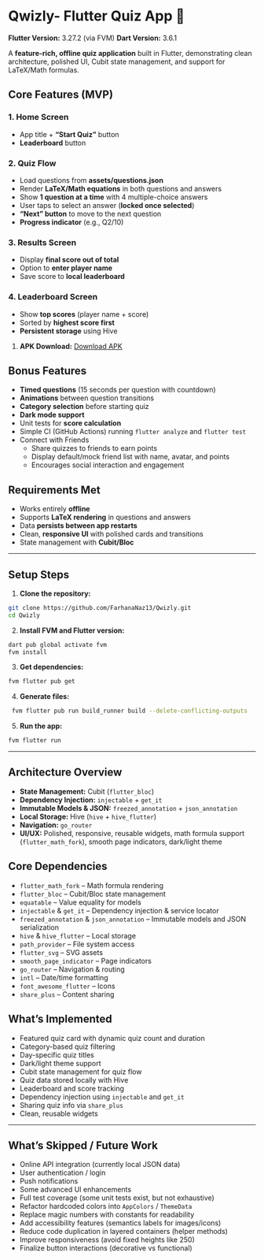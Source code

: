 # Qwizly- Flutter Quiz App 🎯

**Flutter Version:** 3.27.2 (via FVM)
**Dart Version:** 3.6.1

A **feature-rich, offline quiz application** built in Flutter, demonstrating clean architecture, polished UI, Cubit state management, and support for LaTeX/Math formulas.


## Core Features (MVP)

### 1. Home Screen

* App title + **“Start Quiz”** button
* **Leaderboard** button

### 2. Quiz Flow

* Load questions from **assets/questions.json**
* Render **LaTeX/Math equations** in both questions and answers
* Show **1 question at a time** with 4 multiple-choice answers
* User taps to select an answer (**locked once selected**)
* **“Next” button** to move to the next question
* **Progress indicator** (e.g., Q2/10)

### 3. Results Screen

* Display **final score out of total**
* Option to **enter player name**
* Save score to **local leaderboard**

### 4. Leaderboard Screen

* Show **top scores** (player name + score)
* Sorted by **highest score first**
* **Persistent storage** using Hive

1. **APK Download:**
   [Download APK](https://drive.google.com/file/d/1zAlw5jp__-kqrJpS8kBv22HfvumN3ZPe/view?usp=sharing)

## Bonus Features

* **Timed questions** (15 seconds per question with countdown)
* **Animations** between question transitions
* **Category selection** before starting quiz
* **Dark mode support**
* Unit tests for **score calculation**
* Simple CI (GitHub Actions) running `flutter analyze` and `flutter test`
* Connect with Friends
    * Share quizzes to friends to earn points
    * Display default/mock friend list with name, avatar, and points
    * Encourages social interaction and engagement

## Requirements Met

* Works entirely **offline**
* Supports **LaTeX rendering** in questions and answers
* Data **persists between app restarts**
* Clean, **responsive UI** with polished cards and transitions
* State management with **Cubit/Bloc**

---

## Setup Steps

1. **Clone the repository:**

```bash
git clone https://github.com/FarhanaNaz13/Qwizly.git
cd Qwizly
```

2. **Install FVM and Flutter version:**

```bash
dart pub global activate fvm
fvm install
```

3. **Get dependencies:**

```bash
fvm flutter pub get
```
4. **Generate files:**

```bash
 fvm flutter pub run build_runner build --delete-conflicting-outputs
```

5. **Run the app:**

```bash
fvm flutter run
```
---

## Architecture Overview

* **State Management:** Cubit (`flutter_bloc`)
* **Dependency Injection:** `injectable` + `get_it`
* **Immutable Models & JSON:** `freezed_annotation` + `json_annotation`
* **Local Storage:** Hive (`hive` + `hive_flutter`)
* **Navigation:** `go_router`
* **UI/UX:** Polished, responsive, reusable widgets, math formula support (`flutter_math_fork`), smooth page indicators, dark/light theme

## Core Dependencies

* `flutter_math_fork` – Math formula rendering
* `flutter_bloc` – Cubit/Bloc state management
* `equatable` – Value equality for models
* `injectable` & `get_it` – Dependency injection & service locator
* `freezed_annotation` & `json_annotation` – Immutable models and JSON serialization
* `hive` & `hive_flutter` – Local storage
* `path_provider` – File system access
* `flutter_svg` – SVG assets
* `smooth_page_indicator` – Page indicators
* `go_router` – Navigation & routing
* `intl` – Date/time formatting
* `font_awesome_flutter` – Icons
* `share_plus` – Content sharing


## What’s Implemented

* Featured quiz card with dynamic quiz count and duration
* Category-based quiz filtering
* Day-specific quiz titles
* Dark/light theme support
* Cubit state management for quiz flow
* Quiz data stored locally with Hive
* Leaderboard and score tracking
* Dependency injection using `injectable` and `get_it`
* Sharing quiz info via `share_plus`
* Clean, reusable widgets

---

## What’s Skipped / Future Work

* Online API integration (currently local JSON data)
* User authentication / login
* Push notifications
* Some advanced UI enhancements
* Full test coverage (some unit tests exist, but not exhaustive)
* Refactor hardcoded colors into `AppColors` / `ThemeData`
* Replace magic numbers with constants for readability
* Add accessibility features (semantics labels for images/icons)
* Reduce code duplication in layered containers (helper methods)
* Improve responsiveness (avoid fixed heights like 250)
* Finalize button interactions (decorative vs functional)
